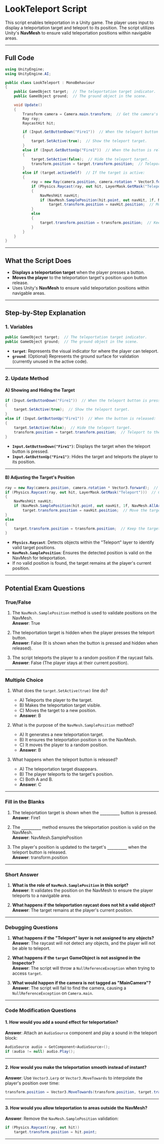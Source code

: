 # LookTeleport Script

This script enables teleportation in a Unity game. The player uses input to display a teleportation target and teleport to its position. The script utilizes Unity's **NavMesh** to ensure valid teleportation positions within navigable areas.

---

## Full Code

```csharp
using UnityEngine;
using UnityEngine.AI;

public class LookTeleport : MonoBehaviour
{
    public GameObject target;  // The teleportation target indicator.
    public GameObject ground;  // The ground object in the scene.

    void Update()
    {
        Transform camera = Camera.main.transform;  // Get the camera's transform.
        Ray ray;
        RaycastHit hit;

        if (Input.GetButtonDown("Fire1"))  // When the teleport button is pressed:
        {
            target.SetActive(true);  // Show the teleport target.
        }
        else if (Input.GetButtonUp("Fire1"))  // When the button is released:
        {
            target.SetActive(false);  // Hide the teleport target.
            transform.position = target.transform.position;  // Teleport to the target's position.
        }
        else if (target.activeSelf)  // If the target is active:
        {
            ray = new Ray(camera.position, camera.rotation * Vector3.forward);  // Cast a ray forward.
            if (Physics.Raycast(ray, out hit, LayerMask.GetMask("Teleport")))  // Check for hits in the "Teleport" layer.
            {
                NavMeshHit navHit;
                if (NavMesh.SamplePosition(hit.point, out navHit, 1f, NavMesh.AllAreas))  // Validate position on the NavMesh.
                    target.transform.position = navHit.position;  // Move the target to a valid position.
            }
            else
            {
                target.transform.position = transform.position;  // Keep the target at the player's position.
            }
        }
    }
}
```

---

## What the Script Does

- **Displays a teleportation target** when the player presses a button.
- **Moves the player** to the teleportation target's position upon button release.
- Uses Unity's **NavMesh** to ensure valid teleportation positions within navigable areas.

---

## Step-by-Step Explanation

### 1. Variables

```csharp
public GameObject target;  // The teleportation target indicator.
public GameObject ground;  // The ground object in the scene.
```

- **`target`**: Represents the visual indicator for where the player can teleport.
- **`ground`**: (Optional) Represents the ground surface for validation (currently unused in the active code).

---

### 2. Update Method

#### A) Showing and Hiding the Target

```csharp
if (Input.GetButtonDown("Fire1"))  // When the teleport button is pressed:
{
    target.SetActive(true);  // Show the teleport target.
}
else if (Input.GetButtonUp("Fire1"))  // When the button is released:
{
    target.SetActive(false);  // Hide the teleport target.
    transform.position = target.transform.position;  // Teleport to the target's position.
}
```

- **`Input.GetButtonDown("Fire1")`**: Displays the target when the teleport button is pressed.
- **`Input.GetButtonUp("Fire1")`**: Hides the target and teleports the player to its position.

---

#### B) Adjusting the Target's Position

```csharp
ray = new Ray(camera.position, camera.rotation * Vector3.forward);  // Cast a ray forward.
if (Physics.Raycast(ray, out hit, LayerMask.GetMask("Teleport")))  // Check for hits in the "Teleport" layer.
{
    NavMeshHit navHit;
    if (NavMesh.SamplePosition(hit.point, out navHit, 1f, NavMesh.AllAreas))  // Validate position on the NavMesh.
        target.transform.position = navHit.position;  // Move the target to a valid position.
}
else
{
    target.transform.position = transform.position;  // Keep the target at the player's position.
}
```

- **`Physics.Raycast`**: Detects objects within the "Teleport" layer to identify valid target positions.
- **`NavMesh.SamplePosition`**: Ensures the detected position is valid on the NavMesh for teleportation.
- If no valid position is found, the target remains at the player's current position.

---

## Potential Exam Questions

### True/False

1. The `NavMesh.SamplePosition` method is used to validate positions on the NavMesh.  
   **Answer**: True  

2. The teleportation target is hidden when the player presses the teleport button.  
   **Answer**: False (It is shown when the button is pressed and hidden when released).  

3. The script teleports the player to a random position if the raycast fails.  
   **Answer**: False (The player stays at their current position).  

---

### Multiple Choice

1. What does the `target.SetActive(true)` line do?  
   - A) Teleports the player to the target.  
   - B) Makes the teleportation target visible.  
   - C) Moves the target to a new position.  
   - **Answer**: B  

2. What is the purpose of the `NavMesh.SamplePosition` method?  
   - A) It generates a new teleportation target.  
   - B) It ensures the teleportation position is on the NavMesh.  
   - C) It moves the player to a random position.  
   - **Answer**: B  

3. What happens when the teleport button is released?  
   - A) The teleportation target disappears.  
   - B) The player teleports to the target's position.  
   - C) Both A and B.  
   - **Answer**: C  

---

### Fill in the Blanks

1. The teleportation target is shown when the **`_________`** button is pressed.  
   **Answer**: Fire1  

2. The **`_________`** method ensures the teleportation position is valid on the NavMesh.  
   **Answer**: NavMesh.SamplePosition  

3. The player's position is updated to the target's **`_________`** when the teleport button is released.  
   **Answer**: transform.position  

---

### Short Answer

1. **What is the role of `NavMesh.SamplePosition` in this script?**  
   **Answer**: It validates the position on the NavMesh to ensure the player teleports to a navigable area.  

2. **What happens if the teleportation raycast does not hit a valid object?**  
   **Answer**: The target remains at the player's current position.  

---

### Debugging Questions

1. **What happens if the "Teleport" layer is not assigned to any objects?**  
   **Answer**: The raycast will not detect any objects, and the player will not be able to teleport.  

2. **What happens if the `target` GameObject is not assigned in the Inspector?**  
   **Answer**: The script will throw a `NullReferenceException` when trying to access `target`.  

3. **What would happen if the camera is not tagged as "MainCamera"?**  
   **Answer**: The script will fail to find the camera, causing a `NullReferenceException` on `Camera.main`.  

---

### Code Modification Questions

#### 1. How would you add a sound effect for teleportation?

**Answer**: Attach an `AudioSource` component and play a sound in the teleport block:  
```csharp
AudioSource audio = GetComponent<AudioSource>();
if (audio != null) audio.Play();
```

---

#### 2. How would you make the teleportation smooth instead of instant?

**Answer**: Use `Vector3.Lerp` or `Vector3.MoveTowards` to interpolate the player's position over time:  
```csharp
transform.position = Vector3.MoveTowards(transform.position, target.transform.position, speed * Time.deltaTime);
```

---

#### 3. How would you allow teleportation to areas outside the NavMesh?

**Answer**: Remove the `NavMesh.SamplePosition` validation:  
```csharp
if (Physics.Raycast(ray, out hit))
    target.transform.position = hit.point;
```

---
